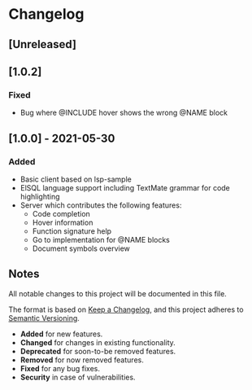 # Changelog

## [Unreleased]

## [1.0.2]

### Fixed

- Bug where @INCLUDE hover shows the wrong @NAME block

## [1.0.0] - 2021-05-30

### Added

- Basic client based on lsp-sample
- ElSQL language support including TextMate grammar for code highlighting
- Server which contributes the following features:
  - Code completion
  - Hover information
  - Function signature help
  - Go to implementation for @NAME blocks
  - Document symbols overview

## Notes

All notable changes to this project will be documented in this file.

The format is based on [Keep a Changelog](https://keepachangelog.com/en/1.0.0/),
and this project adheres to [Semantic Versioning](https://semver.org/spec/v2.0.0.html).

- **Added** for new features.
- **Changed** for changes in existing functionality.
- **Deprecated** for soon-to-be removed features.
- **Removed** for now removed features.
- **Fixed** for any bug fixes.
- **Security** in case of vulnerabilities.
